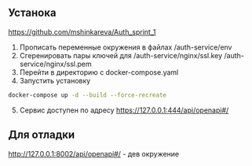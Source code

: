 ## Устанока

https://github.com/mshinkareva/Auth_sprint_1

1. Прописать переменные окружения в файлах /auth-service/env
2. Сгеренировать пары ключей для /auth-service/nginx/ssl.key /auth-service/nginx/ssl.pem
3. Перейти в директорию с docker-compose.yaml
4. Запустить установку
```bash
docker-compose up -d --build --force-recreate
```
5. Сервис доступен по адресу https://127.0.0.1:444/api/openapi#/
    
## Для отладки
http://127.0.0.1:8002/api/openapi#/ - дев окружение

